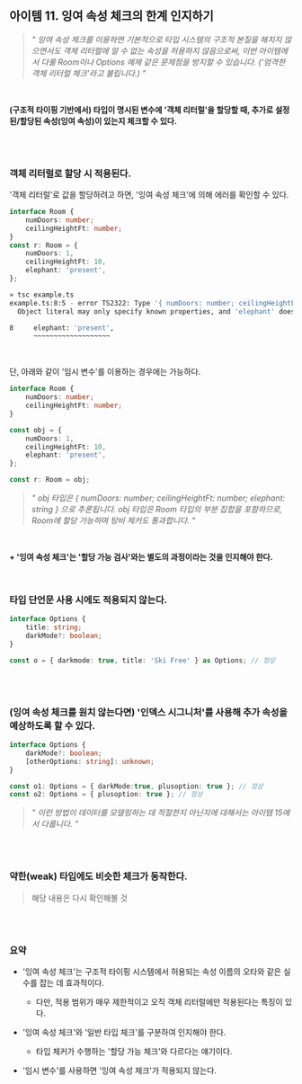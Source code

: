 ## 아이템 11. 잉여 속성 체크의 한계 인지하기

> *" 잉여 속성 체크를 이용하면 기본적으로 타입 시스템의 구조적 본질을 해치지 않으면서도 객체 리터럴에 알 수 없는 속성을 허용하지 않음으로써, 이번 아이템에서 다룰 Room이나 Options 예제 같은 문제점을 방지할 수 있습니다. ('엄격한 객체 리터럴 체크'라고 불립니다.) "*

<br>

**(구조적 타이핑 기반에서) 타입이 명시된 변수에 '객체 리터럴'을 할당할 때, 추가로 설정된/할당된 속성(잉여 속성)이 있는지 체크할 수 있다.**

<br><br>

### 객체 리터럴로 할당 시 적용된다.

'객체 리터럴'로 값을 할당하려고 하면, '잉여 속성 체크'에 의해 에러를 확인할 수 있다.

```ts
interface Room {
    numDoors: number;
    ceilingHeightFt: number;
}
const r: Room = {
    numDoors: 1,
    ceilingHeightFt: 10,
    elephant: 'present',
};
```

```sh
» tsc example.ts
example.ts:8:5 - error TS2322: Type '{ numDoors: number; ceilingHeightFt: number; elephant: string; }' is not assignable to type 'Room'.
  Object literal may only specify known properties, and 'elephant' does not exist in type 'Room'.

8     elephant: 'present',
      ~~~~~~~~~~~~~~~~~~~

```

<br>

단, 아래와 같이 '임시 변수'를 이용하는 경우에는 가능하다. 

```ts
interface Room {
    numDoors: number;
    ceilingHeightFt: number;
}

const obj = {
    numDoors: 1,
    ceilingHeightFt: 10,
    elephant: 'present',
};

const r: Room = obj;
```

> *" obj 타입은 { numDoors: number; ceilingHeightFt: number; elephant: string } 으로 추론됩니다. obj 타입은 Room 타입의 부분 집합을 포함하므로, Room에 할당 가능하며 탕비 체커도 통과합니다. "*

<br>

**\+ '잉여 속성 체크'는 '할당 가능 검사'와는 별도의 과정이라는 것을 인지해야 한다.**

<br>

### 타입 단언문 사용 시에도 적용되지 않는다.

```ts
interface Options {
    title: string;
    darkMode?: boolean;
}

const o = { darkmode: true, title: 'Ski Free' } as Options; // 정상
```

<br><br>

### (잉여 속성 체크를 원치 않는다면) '인덱스 시그니처'를 사용해 추가 속성을 예상하도록 할 수 있다.

```ts
interface Options {
    darkMode?: boolean;
    [otherOptions: string]: unknown;
}

const o1: Options = { darkMode:true, plusoption: true }; // 정상
const o2: Options = { plusoption: true }; // 정상
```

> *" 이런 방법이 데이터를 모델링하는 데 적절한지 아닌지에 대해서는 아이템 15에서 다룹니다. "*

<br><br>

### 약한(weak) 타입에도 비슷한 체크가 동작한다.

> 해당 내용은 다시 확인해볼 것


<br><br>

### 요약

- '잉여 속성 체크'는 구조적 타이핑 시스템에서 허용되는 속성 이름의 오타와 같은 실수를 잡는 데 효과적이다.
    - 다만, 적용 범위가 매우 제한적이고 오직 객체 리터럴에만 적용된다는 특징이 있다.

- '잉여 속성 체크'와 '일반 타입 체크'를 구분하여 인지해야 한다.
  - 타입 체커가 수행하는 '할당 가능 체크'와 다르다는 얘기이다.

- '임시 변수'를 사용하면 '잉여 속성 체크'가 적용되지 않는다.

